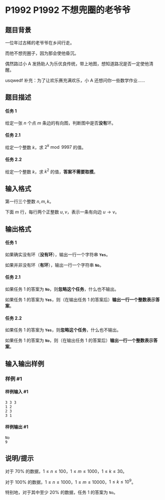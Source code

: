 # P1992 P1992 不想兜圈的老爷爷

## 题目背景

一位年过古稀的老爷爷在乡间行走。

而他不想兜圈子，因为那会使他昏沉。

偶然路过小 A 发扬助人为乐优良传统，带上地图，想知道路况是否一定使他清醒。

usqwedf 补充：为了让欢乐赛充满欢乐，小 A 还想问你一些数学作业……

## 题目描述

#### 任务 1

给定一张 $n$ 个点 $m$ 条边的有向图，判断图中是否**没有**环。

#### 任务 2.1

给定一个整数 $k$，求 $2^k \bmod 9997$ 的值。

#### 任务 2.2

给定一个整数 $k$，求 $k^2$ 的值，**答案不需要取模**。

## 输入格式

第一行三个整数 $n,m,k$。

下面 $m$ 行，每行两个正整数 $u,v$，表示一条有向边 $u \to v$。

## 输出格式

#### 任务 1

如果确实没有环（**没有环**），输出一行一个字符串 **`Yes`**。

如果并非没有环（**有环**），输出一行一个字符串 **`No`**。

#### 任务 2.1

如果任务 1 的答案为 **`No`**，则**忽略这个任务**，什么也不输出。

如果任务 1 的答案为 **`Yes`**，则（在输出任务 1 的答案后）**输出一行一个整数表示答案**。

#### 任务 2.2

如果任务 1 的答案为 **`Yes`**，则**忽略这个任务**，什么也不输出。

如果任务 1 的答案为 **`No`**，则（在输出任务 1 的答案后）**输出一行一个整数表示答案**。

## 输入输出样例

### 样例 #1

#### 样例输入 #1

```
3 3 3
1 2
2 3
3 1
```

#### 样例输出 #1

```
No
9
```

## 说明/提示

对于 $70\%$ 的数据，$1 \le n \le 100$，$1 \le m \le 1000$，$1 \le k \le 30$。

对于 $100\%$ 的数据，$1 \le n \le 1000$，$1 \le m \le 10000$，$1 \le k \le 10^9$。

特别地，对于其中至少 $20\%$ 的数据，任务 1 的答案为 `No`。
